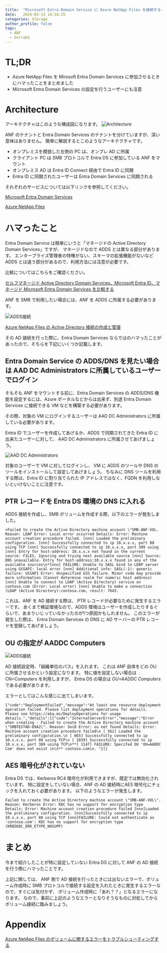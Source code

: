 ```yaml
---
title:  "Microsoft Entra Domain Service に Azure NetApp Files を接続するときにハマったこと"
date:   2024-03-13 14:34:25
categories: Storage
author_profile: false
tags:
  - ANF
  - EntraDS
---
```


# TL;DR

* Azure NetApp Files を Mirosoft Entra Domain Services に参加させるときにハマったことをまとめました
* Microsoft Entra Domain Services の設定を行うユーザーにも注意

# Architecture

アーキテクチャはこのような構成図になります。
![Architecture](/assets/article_images/2024-02-15-anf-entrads/architecture.png)

ANF のテナントと Entra Domain Services のテナントを分けていますが、深い意味はありません。
簡単に解説するとこのようなアーキテクチャです。

* オンプレミスを模倣した左側の PC は、オンプレ AD に所属
* クライアント PC は SMB プロトコルで Entra DS に参加している ANF をマウント
* オンプレミス AD は Entra ID Connect 経由で Entra ID に同期
* Entra ID に同期されたユーザーは Entra Domain Services に同期される

それぞれのサービスについては以下リンクを参照してください。

[Microsoft Entra Domain Services](https://learn.microsoft.com/ja-jp/entra/identity/domain-services/overview)

[Azure NetApp Files](https://learn.microsoft.com/ja-jp/azure/azure-netapp-files/azure-netapp-files-introduction)

# ハマったこと

Entra Domain Service は簡単にいうと「マネージドの Active Directory Domain Services」ですが、
マネージドなので ADDS とは異なる部分があります。
エンタープライズ管理者の特権がない、スキーマの拡張機能がないなど ADDS とは違う部分があるので、利用方法には注意が必要です。

比較についてはこちらをご確認ください。

[セルフマネージド Active Directory Domain Services、Microsoft Entra ID、マネージド Microsoft Entra Domain Services を比較する](https://learn.microsoft.com/ja-jp/entra/identity/domain-services/compare-identity-solutions#domain-services-and-self-managed-ad-ds)

ANF を SMB で利用したい場合には、ANF を ADDS に所属する必要があります。

![ADDS接続](/assets/article_images/2024-02-15-anf-entrads/connect-adds.png)

[Azure NetApp Files の Active Directory 接続の作成と管理](https://learn.microsoft.com/ja-jp/azure/azure-netapp-files/create-active-directory-connections)

その AD 接続を行った際に、Entra Domain Services ならではのハマったことがあったので、そちらを下記にいくつか記載します。

## Entra Domain Service の ADDS/DNS を見たい場合は AAD DC Administrators に所属しているユーザーでログイン

そもそも ANF をマウントする前に、Entra Domain Services の ADDS/DNS 機能を設定するには、Azure ポータルなどからは出来ず、別途 Entra Domain Services に接続できる VM などを構築する必要があります。

その際、対象の VM にログインするユーザーは AAD DC Administrators に所属している必要があります。

Entra ID でユーザーを作成してあげるか、ADDS で同期されてきた Entra ID に出来たユーザーに対して、 AAD DC Administrators に所属させてあげましょう。

![AAD DC Administrators](/assets/article_images/2024-02-15-anf-entrads/aaddcadministrators.png)

対象のユーザーで VM に対してログインし、 VM に ADDS のツールや DNS のツールをインストールして設定してあげましょう。
ちなみに DNS ツールを利用する際は、Entra ID に割り当てられた IP アドレスではなく、FQDN を利用しないといけないことに注意です。

## PTR レコードを Entra DS 環境の DNS に入れる

ADDS 接続を作成し、SMB ボリュームを作成する際、以下のエラーが発生しました。

```
>Failed to create the Active Directory machine account \"SMB-ANF-VOL. Reason: LDAP Error: Local error occurred Details: Error: Machine account creation procedure failed. [nnn] Loaded the preliminary configuration. [nnn] Successfully connected to ip 10.x.x.x, port 88 using TCP [nnn] Successfully connected to ip 10.x.x.x, port 389 using [nnn] Entry for host-address: 10.x.x.x not found in the current source: FILES. Ignoring and trying next available source [nnn] Source: DNS unavailable. Entry for host-address:10.x.x.x found in any of the available sources\n*[nnn] FAILURE: Unable to SASL bind to LDAP server using GSSAPI: local error [nnn] Additional info: SASL(-1): generic failure: GSSAPI Error: Unspecified GSS failure. Minor code may provide more information (Cannot determine realm for numeric host address) [nnn] Unable to connect to LDAP (Active Directory) service on contoso.com (Error: Local error) [nnn] Unable to make a connection (LDAP (Active Directory):contosa.com, result: 7643.
```

これは、ANF を AD 接続する際は、 PTR レコードが必要なために発生するエラーです。
あくまで検証環境なので、ADDS 環境はユーザーを作成したりするぐらいで、あまりいじっていなかったのが1つ原因かもしれません。
このエラーが発生した際は、 Entra Domain Services の DNS に AD サーバーの PTR レコードを登録してあげましょう。

## OU の指定が AADDC Computers

![ADDS接続](/assets/article_images/2024-02-15-anf-entrads/connect-adds.png)

AD 接続設定時、「組織単位のパス」を入れます。
これは ANF 自体をどの OU に所属させるかという設定になります。
特に値を設定しない場合は CN=Computers を利用しますが、 Entra DS の場合は *OU=AADDC Computers* である必要があります。

エラーとしてはこんな感じに出てしまいます。

```
{"code":"DeploymentFailed","message":"At least one resource deployment operation failed. Please list deployment operations for details. Please see https://aka.ms/DeployOperations for usage details.","details":[{"code":"InternalServerError","message":"Error when creating - Failed to create the Active Directory machine account \"SMBTESTAD-D9A2\". Reason: SecD Error: ou not found Details: Error: Machine account creation procedure failed\n [ 561] Loaded the preliminary configuration.\n [ 665] Successfully connected to ip 10.x.x.x, port 88 using TCP\n [ 1039] Successfully connected to ip 10.x.x.x, port 389 using TCP\n**[ 1147] FAILURE: Specifed OU 'OU=AADDC Com' does not exist in\n** contoso.com\n. "}]}
```

## AES 暗号化がされていない

Entra DS では、Kerberos RC4 暗号化が利用できますが、既定では無効化されています。
特に設定をしていない場合、ANF の AD 接続時にAES 暗号化にチェックを入れておく必要があります。
以下のようなエラーが発生します。

```
Failed to create the Active Directory machine account \"SMB-ANF-VOL\". Reason: Kerberos Error: KDC has no support for encryption type Details: Error: Machine account creation procedure failed [nnn]Loaded the preliminary configuration. [nnn]Successfully connected to ip 10.x.x.x, port 88 using TCP [nnn]FAILURE: Could not authenticate as 'contosa.com': KDC has no support for encryption type (KRB5KDC_ERR_ETYPE_NOSUPP)
```

# まとめ

今まで紹介したことが特に設定していない Entra DS に対して ANF の AD 接続を行う際にハマったことです。

上記に関しては、 ANF 側で AD 接続を行ったときには出ないエラーで、ボリューム作成時に SMB プロトコルで接続する設定を入れたときに発生するエラーなので、すぐには気付かず、
ボリューム作成時に「あれ？？」となるエラーになります。
なので、事前に上記のようなエラーとなりそうなものに対処してからボリューム接続に臨みましょう。

# Appendix

[Azure NetApp Files のボリュームに関するエラーをトラブルシューティングする](https://learn.microsoft.com/ja-jp/azure/azure-netapp-files/troubleshoot-volumes)